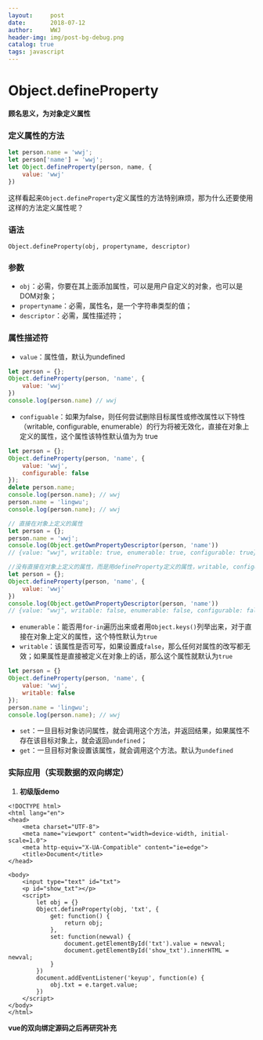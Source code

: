 ```yaml
---
layout:     post
date:       2018-07-12
author:     WWJ
header-img: img/post-bg-debug.png
catalog: true
tags: javascript
---
```

# Object.defineProperty
**顾名思义，为对象定义属性**
### 定义属性的方法
```javascript
let person.name = 'wwj';
let person['name'] = 'wwj';
let Object.defineProperty(person, name, {
	value: 'wwj'
})
```

这样看起来`Object.defineProperty`定义属性的方法特别麻烦，那为什么还要使用这样的方法定义属性呢？

### 语法
`Object.defineProperty(obj, propertyname, descriptor)`

### 参数
* `obj`：必需，你要在其上面添加属性，可以是用户自定义的对象，也可以是DOM对象；
* `propertyname`：必需，属性名，是一个字符串类型的值；
* `descriptor`：必需，属性描述符；

### 属性描述符
* `value`：属性值，默认为undefined
```javascript
let person = {};
Object.defineProperty(person, 'name', {
	value: 'wwj'
})
console.log(person.name) // wwj
```
* `configuable`：如果为false，则任何尝试删除目标属性或修改属性以下特性（writable, configurable, enumerable）的行为将被无效化，直接在对象上定义的属性，这个属性该特性默认值为为 true
```javascript
let person = {};
Object.defineProperty(person, 'name', {
	value: 'wwj',
	configurable: false
});
delete person.name;
console.log(person.name); // wwj
person.name = 'lingwu';
console.log(person.name); // wwj

// 直接在对象上定义的属性
let person = {};
person.name = 'wwj';
console.log(Object.getOwnPropertyDescriptor(person, 'name'))
// {value: "wwj", writable: true, enumerable: true, configurable: true}

//没有直接在对象上定义的属性，而是用defineProperty定义的属性，writable, configurable, enumerable这些特性都为false
let person = {};
Object.defineProperty(person, 'name', {
	value: 'wwj'
})
console.log(Object.getOwnPropertyDescriptor(person, 'name'))
// {value: "wwj", writable: false, enumerable: false, configurable: false}
```

* `enumerable`：能否用`for-in`遍历出来或者用`Object.keys()`列举出来，对于直接在对象上定义的属性，这个特性默认为`true`
* `writable`：该属性是否可写，如果设置成`false`，那么任何对属性的改写都无效；如果属性是直接被定义在对象上的话，那么这个属性就默认为`true`
```javascript
let person = {}
Object.defineProperty(person, 'name', {
	value: 'wwj',
	writable: false
});
person.name = 'lingwu';
console.log(person.name); // wwj
```
* `set`：一旦目标对象访问属性，就会调用这个方法，并返回结果，如果属性不存在该目标对象上，就会返回`undefined`；
* `get`：一旦目标对象设置该属性，就会调用这个方法。默认为`undefined`

### 实际应用（实现数据的双向绑定）
1. **初级版demo**
```vbscript-html
<!DOCTYPE html>
<html lang="en">
<head>
    <meta charset="UTF-8">
    <meta name="viewport" content="width=device-width, initial-scale=1.0">
    <meta http-equiv="X-UA-Compatible" content="ie=edge">
    <title>Document</title>
</head>

<body>
    <input type="text" id="txt">
    <p id="show_txt"></p>
    <script>
        let obj = {}
        Object.defineProperty(obj, 'txt', {
            get: function() {
                return obj;
            },
            set: function(newval) {
                document.getElementById('txt').value = newval;
                document.getElementById('show_txt').innerHTML = newval;
            }
        })
        document.addEventListener('keyup', function(e) {
            obj.txt = e.target.value;
        })
    </script>
</body>
</html>
```

**vue的双向绑定源码之后再研究补充**
